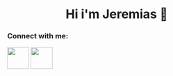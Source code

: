 <h1 align="center"> Hi i'm Jeremias 👋 </h1>

<h3 align="left"> Connect with me: </h3>
<p align="left">
<img src="https://i.imgur.com/HfN6WE4.png" height=50 href="https://www.facebook.com/jeremias.caballero.18/"></img>  <img href=""https://www.linkedin.com/in/jeremias-caballero-celan-8211b11a8/ src="https://i.imgur.com/WTNceII.png" height=50></img>
</p>
